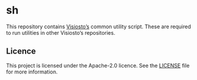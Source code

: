 # sh

This repository contains [Visiosto&rsquo;s](https://www.visiosto.fi) common utility script. These are required to run utilities in other Visiosto&rsquo;s repositories.

## Licence

This project is licensed under the Apache-2.0 licence. See the [LICENSE](LICENSE) file for more information.
